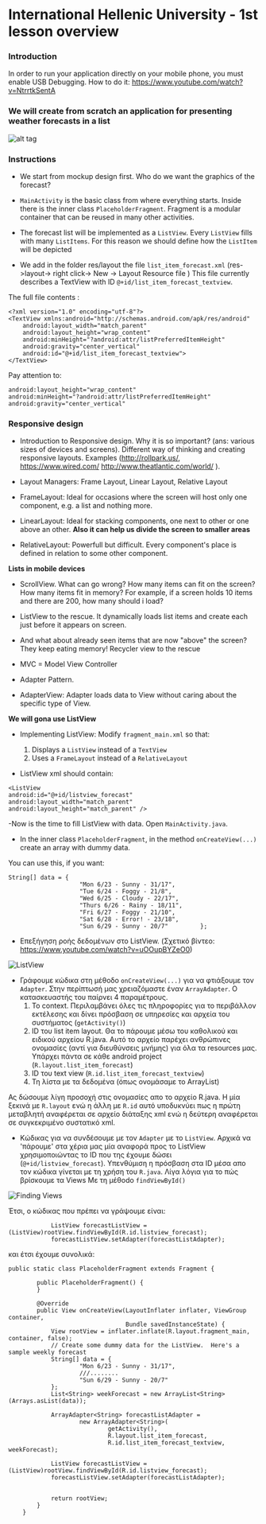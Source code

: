 # International Hellenic University  -  1st lesson overview

### Introduction
In order to run your application directly on your mobile phone, you must enable USB Debugging.
How to do it: https://www.youtube.com/watch?v=NtrrtkSentA


### We will create from scratch an application for presenting weather forecasts in a list

![alt tag](https://github.com/UomMobileDevelopment/Lesson02-material/blob/master/Shunshine-dummy-screen-smaller.png)


### Instructions
- We start from mockup design first. Who do we want the graphics of the forecast?

- ```MainActivity``` is the basic class from where everything starts. Inside there is the inner class  ```PlaceholderFragment```. 
Fragment is a modular container that can be reused in many other activities.

- The forecast list will be implemented as a ```ListView```. Every ```ListView``` fills with many ```ListItems```. For this reason we should define how the ```ListItem``` will be depicted


- We add in the folder res/layout the file ```list_item_forecast.xml``` (res->layout-> right click-> New -> Layout Resource file ) 
This file currently describes a TextView  with ID ```@+id/list_item_forecast_textview```. 

The full file contents :

```
<?xml version="1.0" encoding="utf-8"?>
<TextView xmlns:android="http://schemas.android.com/apk/res/android"
    android:layout_width="match_parent"
    android:layout_height="wrap_content"
    android:minHeight="?android:attr/listPreferredItemHeight"
    android:gravity="center_vertical"
    android:id="@+id/list_item_forecast_textview">
</TextView>
```
Pay attention to:
```
android:layout_height="wrap_content"
android:minHeight="?android:attr/listPreferredItemHeight"
android:gravity="center_vertical"
```

### Responsive design
- Introduction to Responsive design. Why it is so important? (ans: various sizes of devices and screens).
Different way of thinking and creating responsive layouts. Examples (http://rollpark.us/, https://www.wired.com/ http://www.theatlantic.com/world/ ).

- Layout Managers: Frame Layout, Linear Layout, Relative Layout

- FrameLayout: Ideal for occasions where the screen will host only one component, e.g. a list and nothing more.

- LinearLayout: Ideal for stacking components, one next to other or one above an other. **Also it can help us divide the screen to smaller areas**

- RelativeLayout: Powerfull but difficult. Every component's place is defined in relation to some other component. 


**Lists in mobile devices**

- ScrollView. What can go wrong? How many items can fit on the screen? How many items fit in memory? For example, if a screen holds 10 items and there are 200, how many should i load?

- ListView to the rescue. It dynamically loads list items and create each just before it appears on screen. 

- And what about already seen items that are now "above" the screen? They keep eating memory! Recycler view to the rescue

- MVC = Model View Controller 
- Adapter Pattern. 

- AdapterView: Adapter loads data to View without caring about the specific type of View. 

**We will gona use ListView**

- Implementing ListView: Modify ```fragment_main.xml``` so that: 
  1. Displays a  ```ListView``` instead of a ```TextView```
  2. Uses a ```FrameLayout``` instead of a ```RelativeLayout```

- ListView xml should contain:
```
<ListView
android:id="@+id/listview_forecast"
android:layout_width="match_parent"
android:layout_height="match_parent" />

```
-Now is the time to fill ListView with data. Open ```MainActivity.java```.

- In the inner class ```PlaceholderFragment```, in the method ```onCreateView(...)``` create an array with dummy data. 

You can use this, if you want:

```
String[] data = {
                    "Mon 6/23 - Sunny - 31/17",
                    "Tue 6/24 - Foggy - 21/8",
                    "Wed 6/25 - Cloudy - 22/17",
                    "Thurs 6/26 - Rainy - 18/11",
                    "Fri 6/27 - Foggy - 21/10",
                    "Sat 6/28 - Error! - 23/18",
                    "Sun 6/29 - Sunny - 20/7"         };
```

- Επεξήγηση ροής δεδομένων στο ListView. (Σχετικό βίντεο: https://www.youtube.com/watch?v=uOOupBYZeO0)

![ListView](https://github.com/UomMobileDevelopment/Lesson02-material/blob/master/listViewDataHandlingModel.PNG)

- Γράφουμε κώδικα στη μέθοδο ```onCreateView(...)``` για να φτιάξουμε τον ```Adapter```. Στην περίπτωσή μας χρειαζόμαστε έναν ```ArrayAdapter```. Ο κατασκευαστής του παίρνει 4 παραμέτρους.
  1. Το context. Περιλαμβάνει όλες τις πληροφορίες για το περιβάλλον εκτέλεσης και δίνει πρόσβαση σε υπηρεσίες και αρχεία του συστήματος  (```getActivity()```)
  2. ID του list item layout. Θα το πάρουμε μέσω του καθολικού και ειδικού αρχείου R.java. Αυτό το αρχείο παρέχει ανθρώπινες ονομασίες (αντί για διευθύνσεις μνήμης) για όλα τα resources μας. Υπάρχει πάντα σε κάθε android project (```R.layout.list_item_forecast```)
  3. ID του text view (```R.id.list_item_forecast_textview```)
  4. Τη λίστα με τα δεδομένα (όπως ονομάσαμε το ArrayList)
  
Ας δώσουμε λίγη προσοχή στις ονομασίες απο το αρχείο R.java. Η μία ξεκινά με ```R.layout``` ενώ η άλλη με ```R.id```
αυτό υποδυκνύει πως η πρώτη μεταβλητή αναφέρεται σε αρχείο διάταξης xml ενώ η δεύτερη αναφέρεται σε συγκεκριμένο συστατικό xml.

- Κώδικας για να συνδέσουμε με τον ```Adapter``` με το ```ListView```. Αρχικά να 'πάρουμε' στα χέρια μας μία αναφορά προς το ListView χρησιμοποιώντας το ID που της έχουμε δώσει (```@+id/listview_forecast```). Υπενθύμιση η πρόσβαση στα ID μέσα απο τον κώδικα γίνεται με τη χρήση του ```R.java```. 
Λίγα λόγια για το πώς βρίσκουμε τα Views Με τη μέθodo ```findViewById()```

![Finding Views](https://github.com/UomMobileDevelopment/Lesson02-material/blob/master/findingViews.PNG)

Έτσι, ο κώδικας που πρέπει να γράψουμε είναι:
```
            ListView forecastListView = (ListView)rootView.findViewById(R.id.listview_forecast);
            forecastListView.setAdapter(forecastListAdapter);
```

και έτσι έχουμε συνολικά:

```
public static class PlaceholderFragment extends Fragment {

        public PlaceholderFragment() {
        }

        @Override
        public View onCreateView(LayoutInflater inflater, ViewGroup container,
                                 Bundle savedInstanceState) {
            View rootView = inflater.inflate(R.layout.fragment_main, container, false);
            // Create some dummy data for the ListView.  Here's a sample weekly forecast
            String[] data = {
                    "Mon 6/23 - Sunny - 31/17",
                    ///........
                    "Sun 6/29 - Sunny - 20/7"
            };
            List<String> weekForecast = new ArrayList<String>(Arrays.asList(data));

            ArrayAdapter<String> forecastListAdapter =
                    new ArrayAdapter<String>(
                            getActivity(),
                            R.layout.list_item_forecast,
                            R.id.list_item_forecast_textview, weekForecast);

            ListView forecastListView = (ListView)rootView.findViewById(R.id.listview_forecast);
            forecastListView.setAdapter(forecastListAdapter);


            return rootView;
        }
    }
```
